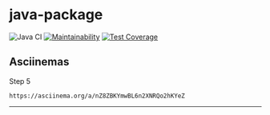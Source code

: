 # java-package

![Java CI](https://github.com/Androidmatis/java-project-71/actions/workflows/gradle.yml/badge.svg)
[![Maintainability](https://api.codeclimate.com/v1/badges/5a5ef15483cb12955b67/maintainability)](https://codeclimate.com/github/Androidmatis/java-project-71/maintainability)
[![Test Coverage](https://api.codeclimate.com/v1/badges/5a5ef15483cb12955b67/test_coverage)](https://codeclimate.com/github/Androidmatis/java-project-71/test_coverage)


## Asciinemas

Step 5

    https://asciinema.org/a/nZ8ZBKYmwBL6n2XNRQo2hKYeZ
---
